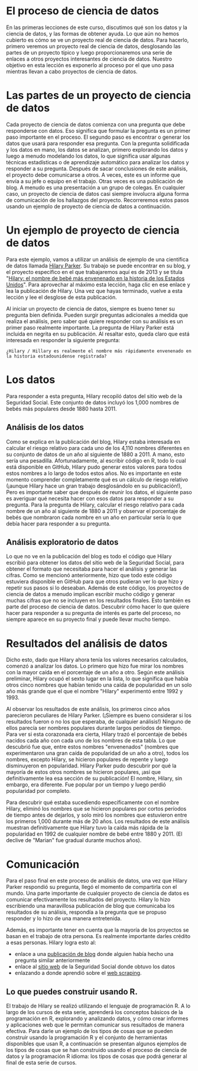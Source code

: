 # El proceso de ciencia de datos

En las primeras lecciones de este curso, discutimos qué son los datos y la ciencia de datos, y las formas de obtener ayuda. Lo que aún no hemos cubierto es cómo se ve un proyecto real de ciencia de datos. Para hacerlo, primero veremos un proyecto real de ciencia de datos, desglosando las partes de un proyecto típico y luego proporcionaremos una serie de enlaces a otros proyectos interesantes de ciencia de datos. Nuestro objetivo en esta lección es exponerlo al proceso por el que uno pasa mientras llevan a cabo proyectos de ciencia de datos.

# Las partes de un proyecto de ciencia de datos

Cada proyecto de ciencia de datos comienza con una pregunta que debe responderse con datos. Eso significa que formular la pregunta es un primer paso importante en el proceso. El segundo paso es encontrar o generar los datos que usará para responder esa pregunta. Con la pregunta solidificada y los datos en mano, los datos se analizan, primero explorando los datos y luego a menudo modelando los datos, lo que significa usar algunas técnicas estadísticas o de aprendizaje automático para analizar los datos y responder a su pregunta. Después de sacar conclusiones de este análisis, el proyecto debe comunicarse a otros. A veces, este es un informe que envía a su jefe o equipo en el trabajo. Otras veces es una publicación de blog. A menudo es una presentación a un grupo de colegas. En cualquier caso, un proyecto de ciencia de datos casi siempre involucra alguna forma de comunicación de los hallazgos del proyecto. Recorreremos estos pasos usando un ejemplo de proyecto de ciencia de datos a continuación.

# Un ejemplo de proyecto de ciencia de datos

Para este ejemplo, vamos a utilizar un análisis de ejemplo de una científica de datos llamada [Hilary Parker](https://hilaryparker.com/). Su trabajo se puede encontrar en su blog, y el proyecto específico en el que trabajaremos aquí es de 2013 y se titula "[Hilary: el nombre de bebé más envenenado en la historia de los Estados Unidos](https://hilaryparker.com/2013/01/30/hilary-the-most-poisoned-baby-name-in-us-history/)". Para aprovechar al máximo esta lección, haga clic en ese enlace y lea la publicación de Hilary. Una vez que hayas terminado, vuelve a esta lección y lee el desglose de esta publicación.


Al iniciar un proyecto de ciencia de datos, siempre es bueno tener su pregunta bien definida. Pueden surgir preguntas adicionales a medida que realiza el análisis, pero saber qué quiere responder con su análisis es un primer paso realmente importante. La pregunta de Hilary Parker está incluida en negrita en su publicación. Al resaltar esto, queda claro que está interesada en responder la siguiente pregunta:

    ¿Hilary / Hillary es realmente el nombre más rápidamente envenenado en la historia estadounidense registrada?

# Los datos

Para responder a esta pregunta, Hilary recopiló datos del sitio web de la Seguridad Social. Este conjunto de datos incluyó los 1,000 nombres de bebés más populares desde 1880 hasta 2011.

## Análisis de los datos

Como se explica en la publicación del blog, Hilary estaba interesada en calcular el riesgo relativo para cada uno de los 4,110 nombres diferentes en su conjunto de datos de un año al siguiente de 1880 a 2011. A mano, esto sería una pesadilla. Afortunadamente, al escribir código en R, todo lo cual está disponible en GitHub, Hilary pudo generar estos valores para todos estos nombres a lo largo de todos estos años. No es importante en este momento comprender completamente qué es un cálculo de riesgo relativo (¡aunque Hilary hace un gran trabajo desglosándolo en su publicación!), Pero es importante saber que después de reunir los datos, el siguiente paso es averiguar qué necesita hacer con esos datos para responder a su pregunta. Para la pregunta de Hilary, calcular el riesgo relativo para cada nombre de un año al siguiente de 1880 a 2011 y observar el porcentaje de bebés que nombraron cada nombre en un año en particular sería lo que debía hacer para responder a su pregunta.


## Análisis exploratorio de datos

Lo que no ve en la publicación del blog es todo el código que Hilary escribió para obtener los datos del sitio web de la Seguridad Social, para obtener el formato que necesitaba para hacer el análisis y generar las cifras. Como se mencionó anteriormente, hizo que todo este código estuviera disponible en GitHub para que otros pudieran ver lo que hizo y repetir sus pasos si lo deseaban. Además de este código, los proyectos de ciencia de datos a menudo implican escribir mucho código y generar muchas cifras que no se incluyen en los resultados finales. Esto también es parte del proceso de ciencia de datos. Descubrir cómo hacer lo que quiere hacer para responder a su pregunta de interés es parte del proceso, no siempre aparece en su proyecto final y puede llevar mucho tiempo.

# Resultados del análisis de datos

Dicho esto, dado que Hilary ahora tenía los valores necesarios calculados, comenzó a analizar los datos. Lo primero que hizo fue mirar los nombres con la mayor caída en el porcentaje de un año a otro. Según este análisis preliminar, Hilary ocupó el sexto lugar en la lista, lo que significa que había otros cinco nombres que habían tenido una caída de popularidad en un solo año más grande que el que el nombre "Hilary" experimentó entre 1992 y 1993.


Al observar los resultados de este análisis, los primeros cinco años parecieron peculiares de Hilary Parker. (¡Siempre es bueno considerar si los resultados fueron o no los que esperaba, de cualquier análisis!) Ninguno de ellos parecía ser nombres populares durante largos períodos de tiempo. Para ver si esta corazonada era cierta, Hilary trazó el porcentaje de bebés nacidos cada año con cada uno de los nombres de esta tabla. Lo que descubrió fue que, entre estos nombres "envenenados" (nombres que experimentaron una gran caída de popularidad de un año a otro), todos los nombres, excepto Hilary, se hicieron populares de repente y luego disminuyeron en popularidad. Hilary Parker pudo descubrir por qué la mayoría de estos otros nombres se hicieron populares, ¡así que definitivamente lea esa sección de su publicación! El nombre, Hilary, sin embargo, era diferente. Fue popular por un tiempo y luego perdió popularidad por completo.


Para descubrir qué estaba sucediendo específicamente con el nombre Hilary, eliminó los nombres que se hicieron populares por cortos períodos de tiempo antes de dejarlos, y solo miró los nombres que estuvieron entre los primeros 1,000 durante más de 20 años. Los resultados de este análisis muestran definitivamente que Hilary tuvo la caída más rápida de la popularidad en 1992 de cualquier nombre de bebé entre 1880 y 2011. (El declive de "Marian" fue gradual durante muchos años).


# Comunicación

Para el paso final en este proceso de análisis de datos, una vez que Hilary Parker respondió su pregunta, llegó el momento de compartirla con el mundo. Una parte importante de cualquier proyecto de ciencia de datos es comunicar efectivamente los resultados del proyecto. Hilary lo hizo escribiendo una maravillosa publicación de blog que comunicaba los resultados de su análisis, respondía a la pregunta que se propuso responder y lo hizo de una manera entretenida.

Además, es importante tener en cuenta que la mayoría de los proyectos se basan en el trabajo de otra persona. Es realmente importante darles crédito a esas personas. Hilary logra esto al:
- enlace a una [publicación de blog](http://stuartbuck.blogspot.com/2003/09/hillary-is-most-poisoned-baby-name-in.html) donde alguien había hecho una pregunta similar anteriormente
- enlace al [sitio web](https://www.ssa.gov/OACT/babynames/) de la Seguridad Social donde obtuvo los datos
- enlazando a donde aprendió sobre el [web scraping](http://syntaxi.net/2013/01/20/storyboard/).

## Lo que puedes construir usando R.

El trabajo de Hilary se realizó utilizando el lenguaje de programación R. A lo largo de los cursos de esta serie, aprenderá los conceptos básicos de la programación en R, explorando y analizando datos, y cómo crear informes y aplicaciones web que le permitan comunicar sus resultados de manera efectiva. Para darle un ejemplo de los tipos de cosas que se pueden construir usando la programación R y el conjunto de herramientas disponibles que usan R, a continuación se presentan algunos ejemplos de los tipos de cosas que se han construido usando el proceso de ciencia de datos y la programación R idioma: los tipos de cosas que podrá generar al final de esta serie de cursos.
